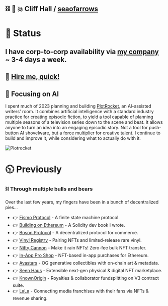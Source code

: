 ##  ⛓ 🧠 💥 Cliff Hall / [seaofarrows](https://solo.to/seaofarrows)

# 📆 Status
## I have corp-to-corp availability via [my company](https://futurescale.com) ~ 3-4 days a week. 
## 🤝 [Hire me, quick!](https://calendly.com/cliffhall) 
## 🧠 Focusing on AI
I spent much of 2023 planning and building [PlotRocket](https://plotrocket.app), an AI-assisted writers' room. It combines artificial intelligence with a standard industry practice for creating episodic fiction, to yield a tool capable of planning multiple seasons of a television series down to the scene and beat. It allows anyone to turn an idea into an engaging episodic story. Not a tool for push-button AI shovelware, but a force multiplier for creative talent. I continue to build and improve it, while considering what to actually do with it. 

<img width="auto" alt="Plotrocket" src="https://github.com/cliffhall/cliffhall/assets/871933/f027cc61-ac0e-4737-87ed-c98109e5a5d9">

# 🕥 Previously
### ⛓ Through multiple bulls and bears
Over the last few years, my fingers have been in a bunch of decentralized pies...

- 👉 [Fismo Protocol](https://github.com/cliffhall/Fismo/blob/main/README.md) - A finite state machine protocol.
- 👉 [Building on Ethereum](https://amzn.to/3iDsG1q) - A Solidity dev book I wrote.
- 👉 [Boson Protocol](https://www.bosonprotocol.io/) - A decentralized protocol for commerce.
- 👉 [Vinyl Registry](https://vinylregistry.org) - Pairing NFTs and limited-release rare vinyl.
- 👉 [Nifty Cannon](https://niftycannon.app) - Make it rain NFTs! Zero-fee bulk NFT transfer.
- 👉 [In-App Pro Shop](https://in-app-pro-shop.futurescale.com/) - NFT-based in-app purchases for Ethereum.
- 👉 [Avastars](https://nft42.github.io/Avastars-Contracts/) - OG generative collectibles with on-chain art & metadata.
- 👉 [Seen Haus](https://seen.haus) - Extensible next-gen physical & digital NFT marketplace.
- 👉 [KnownOrigin](https://knownorigin.io) - Royalties & collaborator fundsplitting on V3 contract suite.
- 👉 [LaLa](https://lala.xyz) - Connecting media franchises with their fans via NFTs & revenue sharing.
